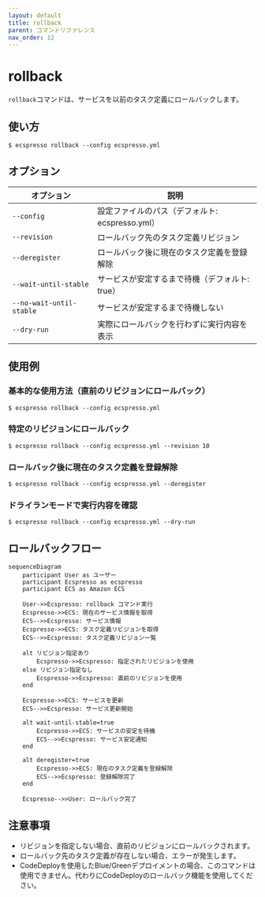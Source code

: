 ```yaml
---
layout: default
title: rollback
parent: コマンドリファレンス
nav_order: 12
---
```


# rollback

`rollback`コマンドは、サービスを以前のタスク定義にロールバックします。

## 使い方

```console
$ ecspresso rollback --config ecspresso.yml
```

## オプション

| オプション | 説明 |
|------------|------|
| `--config` | 設定ファイルのパス（デフォルト: ecspresso.yml） |
| `--revision` | ロールバック先のタスク定義リビジョン |
| `--deregister` | ロールバック後に現在のタスク定義を登録解除 |
| `--wait-until-stable` | サービスが安定するまで待機（デフォルト: true） |
| `--no-wait-until-stable` | サービスが安定するまで待機しない |
| `--dry-run` | 実際にロールバックを行わずに実行内容を表示 |

## 使用例

### 基本的な使用方法（直前のリビジョンにロールバック）

```console
$ ecspresso rollback --config ecspresso.yml
```

### 特定のリビジョンにロールバック

```console
$ ecspresso rollback --config ecspresso.yml --revision 10
```

### ロールバック後に現在のタスク定義を登録解除

```console
$ ecspresso rollback --config ecspresso.yml --deregister
```

### ドライランモードで実行内容を確認

```console
$ ecspresso rollback --config ecspresso.yml --dry-run
```

## ロールバックフロー

```mermaid
sequenceDiagram
    participant User as ユーザー
    participant Ecspresso as ecspresso
    participant ECS as Amazon ECS
    
    User->>Ecspresso: rollback コマンド実行
    Ecspresso->>ECS: 現在のサービス情報を取得
    ECS-->>Ecspresso: サービス情報
    Ecspresso->>ECS: タスク定義リビジョンを取得
    ECS-->>Ecspresso: タスク定義リビジョン一覧
    
    alt リビジョン指定あり
        Ecspresso->>Ecspresso: 指定されたリビジョンを使用
    else リビジョン指定なし
        Ecspresso->>Ecspresso: 直前のリビジョンを使用
    end
    
    Ecspresso->>ECS: サービスを更新
    ECS-->>Ecspresso: サービス更新開始
    
    alt wait-until-stable=true
        Ecspresso->>ECS: サービスの安定を待機
        ECS-->>Ecspresso: サービス安定通知
    end
    
    alt deregister=true
        Ecspresso->>ECS: 現在のタスク定義を登録解除
        ECS-->>Ecspresso: 登録解除完了
    end
    
    Ecspresso-->>User: ロールバック完了
```

## 注意事項

- リビジョンを指定しない場合、直前のリビジョンにロールバックされます。
- ロールバック先のタスク定義が存在しない場合、エラーが発生します。
- CodeDeployを使用したBlue/Greenデプロイメントの場合、このコマンドは使用できません。代わりにCodeDeployのロールバック機能を使用してください。
